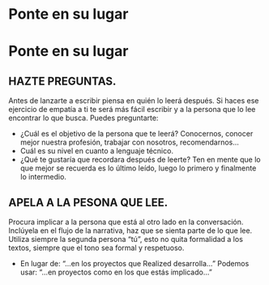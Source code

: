 # Ponte en su lugar

<h1 class="title">Ponte en su lugar</h1>

<h2 class="big-title">HAZTE PREGUNTAS.</h2>

Antes de lanzarte a escribir piensa en quién lo leerá después. Si haces ese ejercicio de empatía a ti te será más fácil escribir y a la persona que lo lee encontrar lo que busca. Puedes preguntarte:

<ul>
  <li>¿Cuál es el objetivo de la persona que te leerá? Conocernos, conocer mejor nuestra profesión, trabajar con nosotros, recomendarnos...</li>
  <li>Cuál es su nivel en cuanto a lenguaje técnico.</li>
  <li>¿Qué te gustaría que recordara después de leerte? Ten en mente que lo que mejor se recuerda es lo último leído, luego lo primero y finalmente lo intermedio.</li>
</ul>

<h2 class="big-title">APELA A LA PESONA QUE LEE.</h2>

Procura implicar a la persona que está al otro lado en la conversación. Inclúyela en el flujo de la narrativa, haz que se sienta parte de lo que lee. Utiliza siempre la segunda persona “tú”, esto no quita formalidad a los textos, siempre que el tono sea formal y respetuoso.

<ul>
  <li>En lugar de: “...en los proyectos que Realized desarrolla…” Podemos usar: “...en proyectos como en los que estás implicado…”</li>
</ul>
